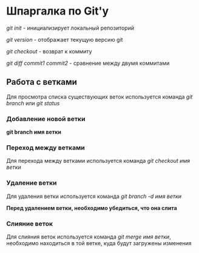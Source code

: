 # Шпаргалка по Git'у

*git init* - инициализирует локальный репозиторий

*git version* - отображает текущую версию git

*git checkout* - возврат к коммиту

*git diff commit1 commit2* - сравнение между двумя коммитами


## Работа с ветками

Для просмотра списка существующих веток используется команда *git branch* или *git status*

### Добавление новой ветки
**git branch имя ветки**

### Переход между ветками
Для перехода между ветками используется команда *git checkout имя ветки*

### Удаление ветки
Для удаления ветки используется команда *git branch -d имя ветки*

**Перед удалением ветки, необходимо убедиться, что она слита**

### Слияние веток

Для слияния веток используется команда *git merge имя ветки*, необходимо находиться в той ветке, куда будут загружены изменения